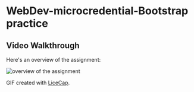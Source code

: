 # WebDev-microcredential-Bootstrap practice
## Video Walkthrough

Here's an overview of the assignment:

<img src='Activity3-4/overview.gif' title='overview of the assignment' width='' alt='overview of the assignment' />

GIF created with [LiceCap](http://www.cockos.com/licecap/).
